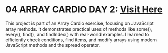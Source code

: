﻿# 04 ARRAY CARDIO DAY 2: <a target="_blank" href="07-array-cardio-day-2.vercel.app">Visit Here</a>

 This project is part of an Array Cardio exercise, focusing on JavaScript array methods.  It demonstrates practical uses of methods like some(), every(), find(), and findIndex() with real-world examples. I learned to efficiently check conditions, find items, and modify arrays using modern JavaScript methods and the spread operator.
